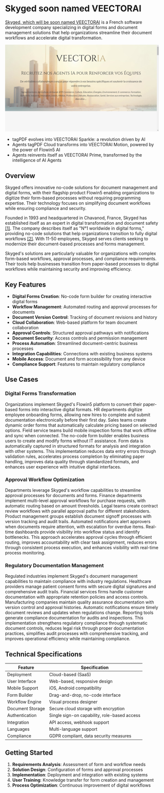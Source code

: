 
# Skyged soon named VEECTORAI

[Skyged, which will be soon named VEECTORAI](https://www.skyged.com/) is a French software development company specializing in digital forms and document management solutions that help organizations streamline their document workflows and accelerate digital transformation.

![Skyged soon named VEECTORAI](assets\skyged-soon-named-veectorai.png)


- tagPDF evolves into VEECTORAI Sparkle: a revolution driven by AI
- Agents tagPDF Cloud transforms into VEECTORAI Motion, powered by the power of Flowin5 AI
- Agents reinvents itself as VEECTORAI Prime, transformed by the intelligence of AI Agents

## Overview

Skyged offers innovative no-code solutions for document management and digital forms, with their flagship product Flowin5 enabling organizations to digitize their form-based processes without requiring programming expertise. Their technology focuses on simplifying document workflows while ensuring compliance and security.

Founded in 1993 and headquartered in Chavanod, France, Skyged has established itself as an expert in digital transformation and document safety [[1]](https://www.linkedin.com/company/skyged/?originalSubdomain=fr). The company describes itself as "N°1 worldwide in digital forms," providing no-code solutions that help organizations transition to fully digital workflows [[2]](https://fr.linkedin.com/company/skyged). With 11-50 employees, Skyged serves clients seeking to modernize their document-based processes and forms management.

Skyged's solutions are particularly valuable for organizations with complex form-based workflows, approval processes, and compliance requirements. Their tools help businesses transition from paper-based processes to digital workflows while maintaining security and improving efficiency.

## Key Features

- **Digital Forms Creation**: No-code form builder for creating interactive digital forms
- **Workflow Management**: Automated routing and approval processes for documents
- **Document Version Control**: Tracking of document revisions and history
- **Cloud Collaboration**: Web-based platform for team document collaboration
- **Approval Controls**: Structured approval pathways with notifications
- **Document Security**: Access controls and permission management
- **Process Automation**: Streamlined document-centric business processes
- **Integration Capabilities**: Connections with existing business systems
- **Mobile Access**: Document and form accessibility from any device
- **Compliance Support**: Features to maintain regulatory compliance

## Use Cases

### Digital Forms Transformation

Organizations implement Skyged's Flowin5 platform to convert their paper-based forms into interactive digital formats. HR departments digitize employee onboarding forms, allowing new hires to complete and submit documentation electronically before their first day. Sales teams create dynamic order forms that automatically calculate pricing based on selected options. Field service teams build mobile inspection forms that work offline and sync when connected. The no-code form builder enables business users to create and modify forms without IT assistance. Form data is automatically captured in structured formats for analysis and integration with other systems. This implementation reduces data entry errors through validation rules, accelerates process completion by eliminating paper handling, improves data quality through standardized formats, and enhances user experience with intuitive digital interfaces.

### Approval Workflow Optimization

Departments leverage Skyged's workflow capabilities to streamline approval processes for documents and forms. Finance departments implement multi-level approval workflows for purchase requests, with automatic routing based on amount thresholds. Legal teams create contract review workflows with parallel approval paths for different stakeholders. Product management groups establish document signoff processes with version tracking and audit trails. Automated notifications alert approvers when documents require attention, with escalation for overdue items. Real-time dashboards provide visibility into workflow status and identify bottlenecks. This approach accelerates approval cycles through efficient routing, improves accountability with clear task assignment, reduces errors through consistent process execution, and enhances visibility with real-time process monitoring.

### Regulatory Documentation Management

Regulated industries implement Skyged's document management capabilities to maintain compliance with industry regulations. Healthcare providers manage patient consent forms with secure digital signatures and comprehensive audit trails. Financial services firms handle customer documentation with appropriate retention policies and access controls. Manufacturing companies maintain quality assurance documentation with version control and approval histories. Automatic notifications ensure timely document reviews and updates when regulations change. Reporting tools generate compliance documentation for audits and inspections. This implementation strengthens regulatory compliance through systematic document controls, reduces legal risk through proper documentation practices, simplifies audit processes with comprehensive tracking, and improves operational efficiency while maintaining compliance.

## Technical Specifications

| Feature | Specification |
|---------|---------------|
| Deployment | Cloud-based (SaaS) |
| User Interface | Web-based, responsive design |
| Mobile Support | iOS, Android compatibility |
| Form Builder | Drag-and-drop, no-code interface |
| Workflow Engine | Visual process designer |
| Document Storage | Secure cloud storage with encryption |
| Authentication | Single sign-on capability, role-based access |
| Integration | API access, webhook support |
| Languages | Multi-language support |
| Compliance | GDPR compliant, data security measures |

## Getting Started

1. **Requirements Analysis**: Assessment of form and workflow needs
2. **Solution Design**: Configuration of forms and approval processes
3. **Implementation**: Deployment and integration with existing systems
4. **User Training**: Knowledge transfer for form creation and management
5. **Process Optimization**: Continuous improvement of digital workflows

